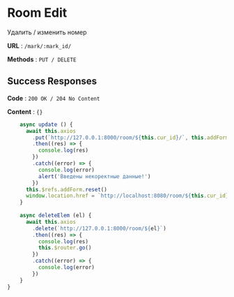 # Room Edit 

Удалить / изменить номер

**URL** : `/mark/:mark_id/`

**Methods** : `PUT / DELETE`

## Success Responses

**Code** : `200 OK / 204 No Content`

**Content** : `{}`

```javascript
    async update () {
      await this.axios
        .put(`http://127.0.0.1:8000/room/${this.cur_id}/`, this.addForm)
        .then((res) => {
          console.log(res)
        })
        .catch((error) => {
          console.log(error)
          alert('Введены некоректные данные!')
        })
      this.$refs.addForm.reset()
      window.location.href = `http://localhost:8080/room/${this.cur_id}`
    }
    
    async deleteElem (el) {
      await this.axios
        .delete(`http://127.0.0.1:8000/room/${el}`)
        .then((res) => {
          console.log(res)
          this.$router.go()
        })
        .catch((error) => {
          console.log(error)
        })
    }
}
```